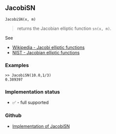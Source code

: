 ## JacobiSN

```
JacobiSN(x, m)
```

> returns the Jacobian elliptic function `sn(x, m)`. 
   

See
* [Wikipedia - Jacobi elliptic functions](https://en.wikipedia.org/wiki/Jacobi_elliptic_functions)
* [NIST - Jacobian elliptic functions](https://dlmf.nist.gov/22.5)

### Examples

```
>> JacobiSN(10.0,1/3)
0.389397
```






### Implementation status

* &#x2705; - full supported

### Github

* [Implementation of JacobiSN](https://github.com/axkr/symja_android_library/blob/master/symja_android_library/matheclipse-core/src/main/java/org/matheclipse/core/builtin/EllipticIntegrals.java#L1917) 
